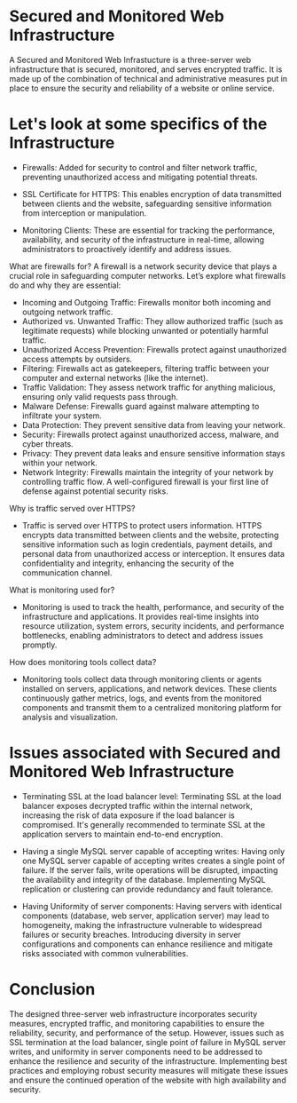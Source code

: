 # Secured and Monitored Web Infrastructure
A Secured and Monitored Web Infrastucture is a three-server web infrastructure that is secured, monitored, and serves encrypted traffic. It is made up of the combination of technical and administrative measures put in place to ensure the security and reliability of a website or online service.

# Let's look at some specifics of the Infrastructure

- Firewalls: Added for security to control and filter network traffic, preventing unauthorized access and mitigating potential threats.

- SSL Certificate for HTTPS: This enables encryption of data transmitted between clients and the website, safeguarding sensitive information from interception or manipulation.

- Monitoring Clients: These are essential for tracking the performance, availability, and security of the infrastructure in real-time, allowing administrators to proactively identify and address issues.

What are firewalls for?
A firewall is a network security device that plays a crucial role in safeguarding computer networks. Let’s explore what firewalls do and why they are essential:
- Incoming and Outgoing Traffic: Firewalls monitor both incoming and outgoing network traffic.
- Authorized vs. Unwanted Traffic: They allow authorized traffic (such as legitimate requests) while blocking unwanted or potentially harmful traffic.
- Unauthorized Access Prevention: Firewalls protect against unauthorized access attempts by outsiders.
- Filtering: Firewalls act as gatekeepers, filtering traffic between your computer and external networks (like the internet).
- Traffic Validation: They assess network traffic for anything malicious, ensuring only valid requests pass through.
- Malware Defense: Firewalls guard against malware attempting to infiltrate your system.
- Data Protection: They prevent sensitive data from leaving your network.
- Security: Firewalls protect against unauthorized access, malware, and cyber threats.
- Privacy: They prevent data leaks and ensure sensitive information stays within your network.
- Network Integrity: Firewalls maintain the integrity of your network by controlling traffic flow.
A well-configured firewall is your first line of defense against potential security risks.

Why is traffic served over HTTPS?
- Traffic is served over HTTPS to protect users information. HTTPS encrypts data transmitted between clients and the website, protecting sensitive information such as login credentials, payment details, and personal data from unauthorized access or interception. It ensures data confidentiality and integrity, enhancing the security of the communication channel.

What is monitoring used for?
- Monitoring is used to track the health, performance, and security of the infrastructure and applications. It provides real-time insights into resource utilization, system errors, security incidents, and performance bottlenecks, enabling administrators to detect and address issues promptly.

How does monitoring tools collect data?
- Monitoring tools collect data through monitoring clients or agents installed on servers, applications, and network devices. These clients continuously gather metrics, logs, and events from the monitored components and transmit them to a centralized monitoring platform for analysis and visualization.


# Issues associated with Secured and Monitored Web Infrastructure
- Terminating SSL at the load balancer level: Terminating SSL at the load balancer exposes decrypted traffic within the internal network, increasing the risk of data exposure if the load balancer is compromised. It's generally recommended to terminate SSL at the application servers to maintain end-to-end encryption.

- Having a single MySQL server capable of accepting writes: Having only one MySQL server capable of accepting writes creates a single point of failure. If the server fails, write operations will be disrupted, impacting the availability and integrity of the database. Implementing MySQL replication or clustering can provide redundancy and fault tolerance.

- Having Uniformity of server components: Having servers with identical components (database, web server, application server) may lead to homogeneity, making the infrastructure vulnerable to widespread failures or security breaches. Introducing diversity in server configurations and components can enhance resilience and mitigate risks associated with common vulnerabilities.


# Conclusion
The designed three-server web infrastructure incorporates security measures, encrypted traffic, and monitoring capabilities to ensure the reliability, security, and performance of the setup. However, issues such as SSL termination at the load balancer, single point of failure in MySQL server writes, and uniformity in server components need to be addressed to enhance the resilience and security of the infrastructure. Implementing best practices and employing robust security measures will mitigate these issues and ensure the continued operation of the website with high availability and security.
